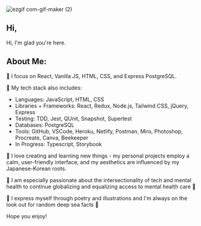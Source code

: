 <!-- ![Mira-Kine-Banner](./github.JPG) -->
![ezgif com-gif-maker (2)](https://user-images.githubusercontent.com/90009901/160056144-141fab88-0b55-44c5-8213-85f4a852761d.gif)



## Hi,

Hi, I'm glad you're here.

## About Me:

 🌸  I focus on React, Vanilla JS, HTML, CSS, and Express PostgreSQL.

 🌸  My tech stack also includes:
  - Languages: JavaScript, HTML, CSS
  - Libraries + Frameworks: React, Redux, Node.js, Tailwind CSS, jQuery, Express
  - Testing: TDD, Jest, QUnit, Snapshot, Supertest
  - Databases: PostgreSQL
  - Tools: GitHub, VSCode, Heroku, Netlify, Postman, Miro, Photoshop, Procreate, Canva, Beekeeper
  - In Progress: Typescript, Storybook

 🌸  I love creating and learning new things - my personal projects employ a calm, user-friendly interface, and my aesthetics are influenced by my Japanese-Korean roots.
 
 🌸  I am especially passionate about the intersectionality of tech and mental health to continue globalizing and equalizing access to mental health care  🌱
 
 🌸  I express myself through poetry and illustrations and I'm always on the look out for random deep sea facts 🌊 

 
Hope you enjoy!

